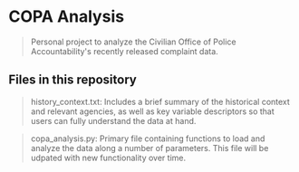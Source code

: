 # COPA Analysis
> Personal project to analyze the Civilian Office of Police Accountability's recently released complaint data.

## Files in this repository
> history_context.txt: Includes a brief summary of the historical context and relevant agencies, as well as key variable descriptors so that users can fully understand the data at hand. 

> copa_analysis.py: Primary file containing functions to load and analyze the data along a number of parameters. This file will be udpated with new functionality over time.